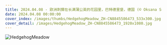 ```yaml
---
title: 2024.04.08 - 欧洲刺猬在长满蒲公英的花园里，巴特德里堡，德国 (© Oksana Schmidt/Getty Images)
date: 2024.04.08 00:00:00
cover_index: /images/thumbs/HedgehogMeadow_ZH-CN8845586473_533x300.jpg
cover_detail: /images/HedgehogMeadow_ZH-CN8845586473_1920x1080.jpg
---
```


![HedgehogMeadow](/images/HedgehogMeadow_ZH-CN8845586473_1920x1080.jpg)

